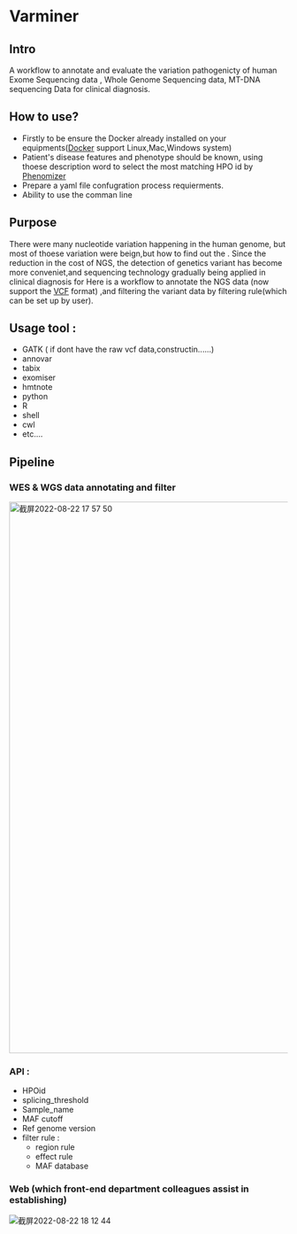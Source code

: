 # Varminer
## Intro
A workflow to annotate and evaluate the variation pathogenicty of human Exome Sequencing data , Whole Genome Sequencing data, MT-DNA sequencing Data for clinical diagnosis.
## How to use?
 * Firstly to be ensure the Docker already installed on your equipments([Docker](https://www.docker.com) support Linux,Mac,Windows system)
 * Patient's disease features and phenotype should be known, using thoese description word to select the most matching HPO id by [Phenomizer](https://compbio.charite.de/phenomizer/)
 * Prepare a yaml file confugration process requierments.
 * Ability to use the comman line 
## Purpose
There were many nucleotide variation happening in the human genome, but most of thoese variation were beign,but how to find out the . Since the reduction in the cost of NGS, the detection of genetics variant has become more conveniet,and sequencing technology gradually being applied in clinical diagnosis for 
Here is a workflow to annotate the NGS data (now support the [VCF](https://www.internationalgenome.org/wiki/Analysis/vcf4.0/) format) ,and filtering the variant data by filtering rule(which can be set up by user).
## Usage tool :
 * GATK ( if dont have the raw vcf data,constructin......) 
 * annovar
 * tabix
 * exomiser
 * hmtnote
 * python
 * R
 * shell
 * cwl
 * etc....
## Pipeline 
  ### WES & WGS data annotating and filter
  <img width="996" alt="截屏2022-08-22 17 57 50" src="https://user-images.githubusercontent.com/53446971/185894488-ef6bcffb-e008-4b70-9472-86e0bfc6b111.png">
  
### API :
   * HPOid
   * splicing_threshold
   * Sample_name
   * MAF cutoff
   * Ref genome version
   * filter rule :
      * region rule
      * effect rule
      * MAF database
### Web (which front-end department colleagues assist in establishing)
![截屏2022-08-22 18 12 44](https://user-images.githubusercontent.com/53446971/185897662-ef26ba97-a929-4e99-a2d9-ba31e3a1234f.png)




